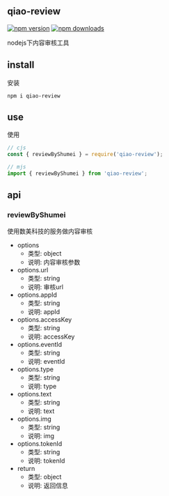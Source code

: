 ## qiao-review

[![npm version](https://img.shields.io/npm/v/qiao-review.svg?style=flat-square)](https://www.npmjs.org/package/qiao-review)
[![npm downloads](https://img.shields.io/npm/dm/qiao-review.svg?style=flat-square)](https://npm-stat.com/charts.html?package=qiao-review)

nodejs下内容审核工具

## install

安装

```shell
npm i qiao-review
```

## use

使用

```javascript
// cjs
const { reviewByShumei } = require('qiao-review');

// mjs
import { reviewByShumei } from 'qiao-review';
```

## api

### reviewByShumei

使用数美科技的服务做内容审核

- options
  - 类型: object
  - 说明: 内容审核参数
- options.url
  - 类型: string
  - 说明: 审核url
- options.appId
  - 类型: string
  - 说明: appId
- options.accessKey
  - 类型: string
  - 说明: accessKey
- options.eventId
  - 类型: string
  - 说明: eventId
- options.type
  - 类型: string
  - 说明: type
- options.text
  - 类型: string
  - 说明: text
- options.img
  - 类型: string
  - 说明: img
- options.tokenId
  - 类型: string
  - 说明: tokenId
- return
  - 类型: object
  - 说明: 返回信息
